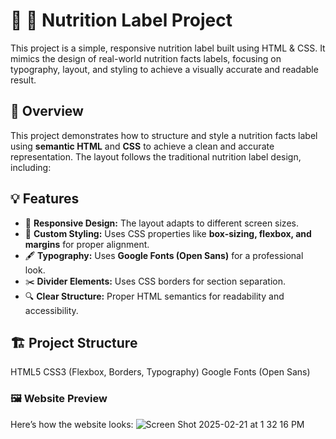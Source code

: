 # 🥗 🥣 Nutrition Label Project

This project is a simple, responsive nutrition label built using HTML & CSS. It mimics the design of real-world nutrition facts labels, focusing on typography, layout, and styling to achieve a visually accurate and readable result.

## 📌 Overview

This project demonstrates how to structure and style a nutrition facts label using **semantic HTML** and **CSS** to achieve a clean and accurate representation. The layout follows the traditional nutrition label design, including:

## 💡 Features

- 📐 **Responsive Design:** The layout adapts to different screen sizes.  
- 🎨 **Custom Styling:** Uses CSS properties like **box-sizing, flexbox, and margins** for proper alignment.  
- 🖋️ **Typography:** Uses **Google Fonts (Open Sans)** for a professional look.  
- ✂️ **Divider Elements:** Uses CSS borders for section separation.  
- 🔍 **Clear Structure:** Proper HTML semantics for readability and accessibility.  

## 🏗️ Project Structure

HTML5
CSS3 (Flexbox, Borders, Typography)
Google Fonts (Open Sans)

### 🖼️ Website Preview
Here’s how the website looks:
![Screen Shot 2025-02-21 at 1 32 16 PM](https://github.com/user-attachments/assets/ad753bde-f3cc-4323-91e7-7b1d0287a8d1)
